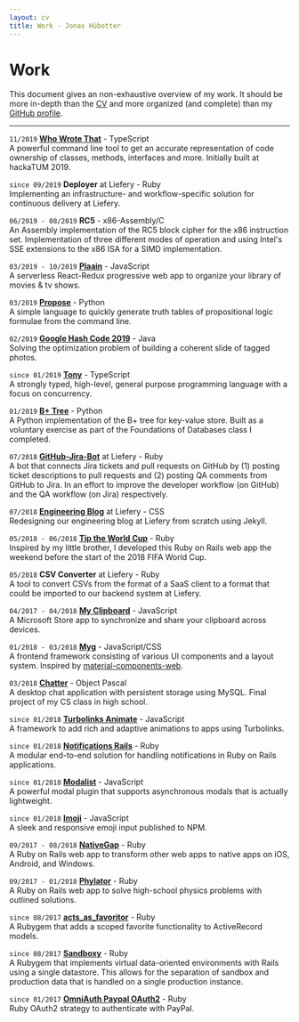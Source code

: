 ```yaml
---
layout: cv
title: Work - Jonas Hübotter
---
```


# Work

This document gives an non-exhaustive overview of my work. It should be more in-depth than the [CV](https://jonhue.github.io/cv) and more organized (and complete) than my [GitHub profile](https://github.com/jonhue).

---

`11/2019` [**Who Wrote That**](https://github.com/who-wrote-that/cli) - TypeScript
<br/>
A powerful command line tool to get an accurate representation of code ownership of classes, methods, interfaces and more. Initially built at hackaTUM 2019.

`since 09/2019` **Deployer** at Liefery - Ruby
<br/>
Implementing an infrastructure- and workflow-specific solution for
continuous delivery at Liefery.

`06/2019 - 08/2019` **RC5** - x86-Assembly/C
<br/>
An Assembly implementation of the RC5 block cipher for the x86 instruction
set. Implementation of three different modes of operation and using Intel's
SSE extensions to the x86 ISA for a SIMD implementation.

`03/2019 - 10/2019` [**Plaain**](https://jonhue.github.io/plaain) - JavaScript
<br/>
A serverless React-Redux progressive web app to organize your library of
movies & tv shows.

`03/2019` [**Propose**](https://github.com/jonhue/propose) - Python
<br/>
A simple language to quickly generate truth tables of propositional logic
formulae from the command line.

`02/2019` [**Google Hash Code 2019**](https://github.com/hashcode-hashcookies/hashcode) - Java
<br/>
Solving the optimization problem of building a coherent slide of tagged
photos.

`since 01/2019` [**Tony**](https://github.com/tony-lang/tony) - TypeScript
<br/>
A strongly typed, high-level, general purpose programming language with a
focus on concurrency.

`01/2019` [**B+ Tree**](https://github.com/jonhue/b-plus-tree) - Python
<br/>
A Python implementation of the B+ tree for key-value store. Built as a
voluntary exercise as part of the Foundations of Databases class I
completed.

`07/2018` [**GitHub-Jira-Bot**](https://github.com/liefery/github-jira-bot) at Liefery - Ruby
<br/>
A bot that connects Jira tickets and pull requests on GitHub by (1) posting
ticket descriptions to pull requests and (2) posting QA comments from GitHub
to Jira. In an effort to improve the developer workflow (on GitHub) and the
QA workflow (on Jira) respectively.

`07/2018` [**Engineering Blog**](https://engineering.liefery.com) at Liefery - CSS
<br/>
Redesigning our engineering blog at Liefery from scratch using Jekyll.

`05/2018 - 06/2018` [**Tip the World Cup**](https://github.com/jonhue/tip-the-world-cup) - Ruby
<br/>
Inspired by my little brother, I developed this Ruby on Rails web app the
weekend before the start of the 2018 FIFA World Cup.

`05/2018` **CSV Converter** at Liefery - Ruby
<br/>
A tool to convert CSVs from the format of a SaaS client to a format that
could be imported to our backend system at Liefery.

`04/2017 - 04/2018` [**My Clipboard**](https://github.com/jonhue/my-clipboard) - JavaScript
<br/>
A Microsoft Store app to synchronize and share your clipboard across
devices.

`01/2018 - 03/2018` [**Myg**](https://github.com/jonhue/myg) - JavaScript/CSS
<br/>
A frontend framework consisting of various UI components and a layout
system. Inspired by [material-components-web](https://github.com/material-components/material-components-web).

`03/2018` [**Chatter**](https://github.com/jonhue/chatter) - Object Pascal
<br/>
A desktop chat application with persistent storage using MySQL. Final project of
my CS class in high school.

`since 01/2018` [**Turbolinks Animate**](https://github.com/jonhue/turbolinks-animate) - JavaScript
<br/>
A framework to add rich and adaptive animations to apps using Turbolinks.

`since 01/2018` [**Notifications Rails**](https://github.com/jonhue/notifications-rails) - Ruby
<br/>
A modular end-to-end solution for handling notifications in Ruby on Rails
applications.

`since 01/2018` [**Modalist**](https://jonhue.github.io/modalist/) - JavaScript
<br/>
A powerful modal plugin that supports asynchronous modals that is actually
lightweight.

`since 01/2018` [**Imoji**](https://jonhue.github.io/imoji.js/) - JavaScript
<br/>
A sleek and responsive emoji input published to NPM.

`09/2017 - 08/2018` [**NativeGap**](https://github.com/NativeGap/nativegap) - Ruby
<br/>
A Ruby on Rails web app to transform other web apps to native apps on iOS,
Android, and Windows.

`09/2017 - 01/2018` [**Phylator**](https://github.com/Phylator/phylator) - Ruby
<br/>
A Ruby on Rails web app to solve high-school physics problems with outlined
solutions.

`since 08/2017` [**acts_as_favoritor**](https://github.com/jonhue/acts_as_favoritor) - Ruby
<br/>
A Rubygem that adds a scoped favorite functionality to ActiveRecord models.

`since 08/2017` [**Sandboxy**](https://github.com/jonhue/sandboxy) - Ruby
<br/>
A Rubygem that implements virtual data-oriented environments with Rails
using a single datastore. This allows for the separation of sandbox and
production data that is handled on a single production instance.

`since 01/2017` [**OmniAuth Paypal OAuth2**](https://github.com/jonhue/omniauth-paypal-oauth2) - Ruby
<br/>
Ruby OAuth2 strategy to authenticate with PayPal.
